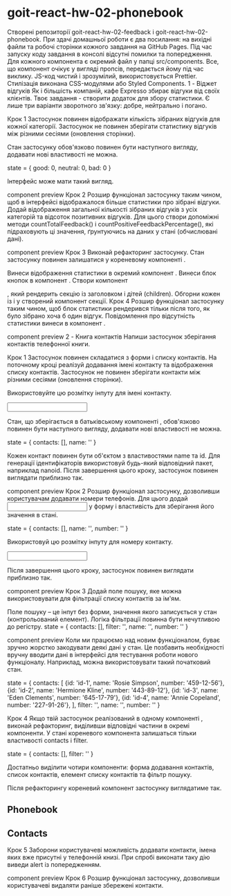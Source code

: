 #  goit-react-hw-02-phonebook
Створені репозиторії goit-react-hw-02-feedback і goit-react-hw-02-phonebook.
При здачі домашньої роботи є два посилання: на вихідні файли та робочі сторінки кожного завдання на GitHub Pages.
Під час запуску коду завдання в консолі відсутні помилки та попередження.
Для кожного компонента є окремий файл у папці src/components.
Все, що компонент очікує у вигляді пропсів, передається йому під час виклику.
JS-код чистий і зрозумілий, використовується Prettier.
Стилізація виконана CSS-модулями або Styled Components.
1 - Віджет відгуків
Як і більшість компаній, кафе Expresso збирає відгуки від своїх клієнтів. Твоє завдання - створити додаток для збору статистики. Є лише три варіанти зворотного зв'язку: добре, нейтрально і погано.

Крок 1
Застосунок повинен відображати кількість зібраних відгуків для кожної категорії. Застосунок не повинен зберігати статистику відгуків між різними сесіями (оновлення сторінки).

Стан застосунку обов'язково повинен бути наступного вигляду, додавати нові властивості не можна.

state = {
  good: 0,
  neutral: 0,
  bad: 0
}

Інтерфейс може мати такий вигляд.

component preview
Крок 2
Розшир функціонал застосунку таким чином, щоб в інтерфейсі відображалося більше статистики про зібрані відгуки. Додай відображення загальної кількості зібраних відгуків з усіх категорій та відсоток позитивних відгуків. Для цього створи допоміжні методи countTotalFeedback() і countPositiveFeedbackPercentage(), які підраховують ці значення, ґрунтуючись на даних у стані (обчислювані дані).

component preview
Крок 3
Виконай рефакторинг застосунку. Стан застосунку повинен залишатися у кореневому компоненті <App>.

Винеси відображення статистики в окремий компонент <Statistics good={} neutral={} bad={} total={} positivePercentage={}>.
Винеси блок кнопок в компонент <FeedbackOptions options={} onLeaveFeedback={}>.
Створи компонент <Section title="">, який рендерить секцію із заголовком і дітей (children). Обгорни кожен із <Statistics> і <FeedbackOptions> у створений компонент секції.
Крок 4
Розшир функціонал застосунку таким чином, щоб блок статистики рендерився тільки після того, як було зібрано хоча б один відгук. Повідомлення про відсутність статистики винеси в компонент <Notification message="There is no feedback">.

component preview
2 - Книга контактів
Напиши застосунок зберігання контактів телефонної книги.

Крок 1
Застосунок повинен складатися з форми і списку контактів. На поточному кроці реалізуй додавання імені контакту та відображення списку контактів. Застосунок не повинен зберігати контакти між різними сесіями (оновлення сторінки).

Використовуйте цю розмітку інпуту для імені контакту.

<input type="text" name="name" required />

Стан, що зберігається в батьківському компоненті <App>, обов'язково повинен бути наступного вигляду, додавати нові властивості не можна.

state = {
  contacts: [],
  name: ''
}

Кожен контакт повинен бути об'єктом з властивостями name та id. Для генерації ідентифікаторів використовуй будь-який відповідний пакет, наприклад nanoid. Після завершення цього кроку, застосунок повинен виглядати приблизно так.

component preview
Крок 2
Розшир функціонал застосунку, дозволивши користувачам додавати номери телефонів. Для цього додай <input type="tel"> у форму і властивість для зберігання його значення в стані.

state = {
  contacts: [],
  name: '',
  number: ''
}

Використовуй цю розмітку інпуту для номеру контакту.

<input type="tel" name="number" required />

Після завершення цього кроку, застосунок повинен виглядати приблизно так.

component preview
Крок 3
Додай поле пошуку, яке можна використовувати для фільтрації списку контактів за ім'ям.

Поле пошуку – це інпут без форми, значення якого записується у стан (контрольований елемент).
Логіка фільтрації повинна бути нечутливою до регістру.
state = {
  contacts: [],
  filter: '',
  name: '',
  number: ''
}

component preview
Коли ми працюємо над новим функціоналом, буває зручно жорстко закодувати деякі дані у стан. Це позбавить необхідності вручну вводити дані в інтерфейсі для тестування роботи нового функціоналу. Наприклад, можна використовувати такий початковий стан.

state = {
  contacts: [
    {id: 'id-1', name: 'Rosie Simpson', number: '459-12-56'},
    {id: 'id-2', name: 'Hermione Kline', number: '443-89-12'},
    {id: 'id-3', name: 'Eden Clements', number: '645-17-79'},
    {id: 'id-4', name: 'Annie Copeland', number: '227-91-26'},
  ],
  filter: '',
  name: '',
  number: ''
}

Крок 4
Якщо твій застосунок реалізований в одному компоненті <App>, виконай рефакторинг, виділивши відповідні частини в окремі компоненти. У стані кореневого компонента <App> залишаться тільки властивості contacts і filter.

state = {
  contacts: [],
  filter: ''
}

Достатньо виділити чотири компоненти: форма додавання контактів, список контактів, елемент списку контактів та фільтр пошуку.

Після рефакторингу кореневий компонент застосунку виглядатиме так.

<div>
  <h1>Phonebook</h1>
  <ContactForm ... />

  <h2>Contacts</h2>
  <Filter ... />
  <ContactList ... />
</div>

Крок 5
Заборони користувачеві можливість додавати контакти, імена яких вже присутні у телефонній книзі. При спробі виконати таку дію виведи alert із попередженням.

component preview
Крок 6
Розшир функціонал застосунку, дозволивши користувачеві видаляти раніше збережені контакти.

